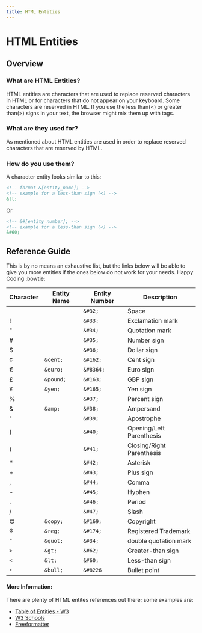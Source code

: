 ```yaml
---
title: HTML Entities
---
```


# HTML Entities

## Overview

###	What are HTML Entities?

HTML entities are characters that are used to replace reserved characters in HTML or for characters that do not appear on your keyboard. Some characters are reserved in HTML. If you use the less than(<) or greater than(>) signs in your text, the browser might mix them up with tags.

###	What are they used for?
  
As mentioned about HTML entities are used in order to replace reserved characters that are reserved by HTML.

### How do you use them?

A character entity looks similar to this:
```html
<!-- format &[entity_name]; -->
<!-- example for a less-than sign (<) -->
&lt;
```
Or
```html
<!-- &#[entity_number]; -->
<!-- example for a less-than sign (<) -->
&#60;
```
  
## Reference Guide

This is by no means an exhaustive list, but the links below will be able to give you more entities if the ones below do not work for your needs. Happy Coding :bowtie: 


| Character | Entity Name | Entity Number |	Description |
|-------|-----------|-----------|-------|
|       |           | `&#32;`   | Space |
|   !   |           | `&#33;`   | Exclamation mark |
|   "   |	          | `&#34;`   | Quotation mark |
|   #   |	          | `&#35;`   | Number sign |
|   $   |           | `&#36;`   | Dollar sign |
|   ¢   | `&cent;`  | `&#162;`  | Cent sign |
|   €   | `&euro;`  | `&#8364;` | Euro sign | 
|   £   | `&pound;` | `&#163;`  | GBP sign |
|   ¥   | `&yen;`   | `&#165;`  | Yen sign |
|   %   |	          | `&#37;`   | Percent sign |
|   &   |	`&amp;`	  | `&#38;`   | Ampersand |
|   '   |  		      | `&#39;`  	| Apostrophe |
|   (   |  		      | `&#40;`   | Opening/Left Parenthesis |
|    )  |  		      | `&#41;`   | Closing/Right Parenthesis |
|   *   |  		      | `&#42;`   | Asterisk |
|   +   |  		      | `&#43;`   | Plus sign|
|   ,   |   		    | `&#44;`  	| Comma |
|   -   |	  	      | `&#45;`  	| Hyphen |
|   .   |	  	      | `&#46;`  	| Period |
|   /   |   	      | `&#47;`  	| Slash |
|   ©   | `&copy;`  | `&#169;`  | Copyright |
|   ®   | `&reg;`   | `&#174;`  | Registered Trademark |
|   "   | `&quot;`  | `&#34;`   | double quotation mark |
|  `>`  |  `&gt;`   | `&#62;`   | Greater-than sign |
|  `<`  |  `&lt;`   | `&#60;`   | Less-than sign |
|  `•`  |  `&bull;`   | `&#8226`   | Bullet point |


#### More Information:
There are plenty of HTML entites references out there; some examples are:
* [Table of Entities - W3](https://dev.w3.org/html5/html-author/charref)
* [W3 Schools](https://www.w3schools.com/html/html_entities.asp)
* [Freeformatter](https://www.freeformatter.com/html-entities.html)
